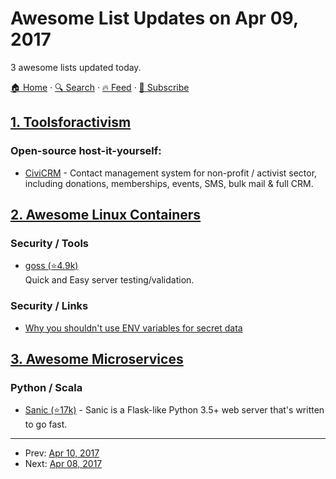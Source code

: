 # Awesome List Updates on Apr 09, 2017

3 awesome lists updated today.

[🏠 Home](/README.md) · [🔍 Search](https://www.trackawesomelist.com/search/) · [🔥 Feed](https://www.trackawesomelist.com/rss.xml) · [📮 Subscribe](https://trackawesomelist.us17.list-manage.com/subscribe?u=d2f0117aa829c83a63ec63c2f&id=36a103854c)



## [1. Toolsforactivism](/content/drewrwilson/toolsforactivism/README.md)

### Open-source host-it-yourself:

*   [CiviCRM](https://civicrm.org/) - Contact management system for non-profit / activist sector, including donations, memberships, events, SMS, bulk mail & full CRM.

## [2. Awesome Linux Containers](/content/Friz-zy/awesome-linux-containers/README.md)

### Security / Tools

*   [goss (⭐4.9k)](https://github.com/aelsabbahy/goss)\
    Quick and Easy server testing/validation.

### Security / Links

*   [Why you shouldn't use ENV variables for secret data](https://diogomonica.com/2017/03/27/why-you-shouldnt-use-env-variables-for-secret-data/)

## [3. Awesome Microservices](/content/mfornos/awesome-microservices/README.md)

### Python / Scala

*   [Sanic (⭐17k)](https://github.com/channelcat/sanic) - Sanic is a Flask-like Python 3.5+ web server that's written to go fast.

---

- Prev: [Apr 10, 2017](/content/2017/04/10/README.md)
- Next: [Apr 08, 2017](/content/2017/04/08/README.md)